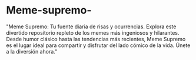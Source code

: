 # Meme-supremo-
"Meme Supremo: Tu fuente diaria de risas y ocurrencias. Explora este divertido repositorio repleto de los memes más ingeniosos y hilarantes. Desde humor clásico hasta las tendencias más recientes, Meme Supremo es el lugar ideal para compartir y disfrutar del lado cómico de la vida. Únete a la diversión ahora."
